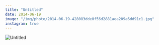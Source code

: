 ```yaml
---
title: "Untitled"
date: 2014-06-19
image: "/img/photo/2014-06-19-428083dde0f56d2881aea209a6dd91c1.jpg"
instagram: true
---
```


![Untitled](/img/photo/2014-06-19-428083dde0f56d2881aea209a6dd91c1.jpg)
